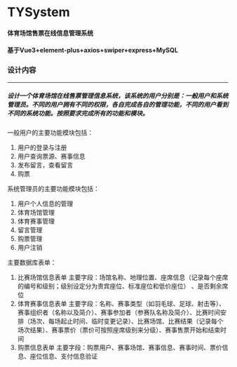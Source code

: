 # TYSystem
#### 体育场馆售票在线信息管理系统
#### 基于Vue3+element-plus+axios+swiper+express+MySQL
### 设计内容 
---
##### 设计一个体育场馆在线售票管理信息系统，该系统的用户分别是：一般用户和系统管理员。不同的用户拥有不同的权限，各自完成各自的管理功能，不同的用户看到不同的系统功能。按照要求完成所有的功能和模块。 

一般用户的主要功能模块包括：
 1. 用户的登录与注册
 2. 用户查询票源、赛事信息
 3. 发布留言，查看留言
 4. 购票

系统管理员的主要功能模块包括：
1. 用户个人信息的管理
2. 体育场馆管理
3. 体育赛事管理
4. 留言管理
5. 购票管理
6. 用户注销

主要数据库表单：
1. 比赛场馆信息表单
主要字段：场馆名称、地理位置、座席信息（记录每个座席的编号和级别；级别设定分为贵宾座位、标准座位和低价座位） 、是否剩余席位
2. 体育赛事信息表单
主要字段：名称、赛事类型（如羽毛球、足球、射击等）、赛事组织者（名称以及简介）、赛事参加者（参赛队名称及简介）、比赛时间安排（场次、每场起止时间、临时变更记录）、比赛场馆、比赛结果（记录每个场次结果）、赛事票价（票价可按照座席级别来分级）、赛事售票开始和结束时间
3. 购票信息表单
主要字段：购票用户、赛事场馆、赛事信息、赛事时间、票价信息、座位信息、支付信息验证

